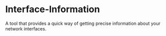 # Interface-Information
A tool  that provides a quick way of getting precise information about your network interfaces.

